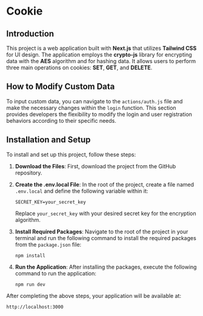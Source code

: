 
# Cookie

## Introduction
This project is a web application built with **Next.js** that utilizes **Tailwind CSS** for UI design. The application employs the **crypto-js** library for encrypting data with the **AES** algorithm and for hashing data. It allows users to perform three main operations on cookies: **SET**, **GET**, and **DELETE**.

## How to Modify Custom Data
To input custom data, you can navigate to the `actions/auth.js` file and make the necessary changes within the `login` function. This section provides developers the flexibility to modify the login and user registration behaviors according to their specific needs.

## Installation and Setup
To install and set up this project, follow these steps:

1. **Download the Files**: First, download the project from the GitHub repository.

2. **Create the .env.local File**: In the root of the project, create a file named `.env.local` and define the following variable within it:
   ```
   SECRET_KEY=your_secret_key
   ```
   Replace `your_secret_key` with your desired secret key for the encryption algorithm.

3. **Install Required Packages**: Navigate to the root of the project in your terminal and run the following command to install the required packages from the `package.json` file:
   ```
   npm install
   ```

4. **Run the Application**: After installing the packages, execute the following command to run the application:
   ```
   npm run dev
   ```

After completing the above steps, your application will be available at:
```
http://localhost:3000
```
